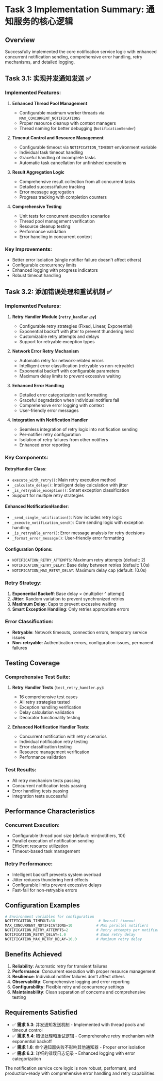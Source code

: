 # Task 3 Implementation Summary: 通知服务的核心逻辑

## Overview
Successfully implemented the core notification service logic with enhanced concurrent notification sending, comprehensive error handling, retry mechanisms, and detailed logging.

## Task 3.1: 实现并发通知发送 ✅

### Implemented Features:
1. **Enhanced Thread Pool Management**
   - Configurable maximum worker threads via `MAX_CONCURRENT_NOTIFICATIONS`
   - Proper resource cleanup with context managers
   - Thread naming for better debugging (`NotificationSender`)

2. **Timeout Control and Resource Management**
   - Configurable timeout via `NOTIFICATION_TIMEOUT` environment variable
   - Individual task timeout handling
   - Graceful handling of incomplete tasks
   - Automatic task cancellation for unfinished operations

3. **Result Aggregation Logic**
   - Comprehensive result collection from all concurrent tasks
   - Detailed success/failure tracking
   - Error message aggregation
   - Progress tracking with completion counters

4. **Comprehensive Testing**
   - Unit tests for concurrent execution scenarios
   - Thread pool management verification
   - Resource cleanup testing
   - Performance validation
   - Error handling in concurrent context

### Key Improvements:
- Better error isolation (single notifier failure doesn't affect others)
- Configurable concurrency limits
- Enhanced logging with progress indicators
- Robust timeout handling

## Task 3.2: 添加错误处理和重试机制 ✅

### Implemented Features:
1. **Retry Handler Module (`retry_handler.py`)**
   - Configurable retry strategies (Fixed, Linear, Exponential)
   - Exponential backoff with jitter to prevent thundering herd
   - Customizable retry attempts and delays
   - Support for retryable exception types

2. **Network Error Retry Mechanism**
   - Automatic retry for network-related errors
   - Intelligent error classification (retryable vs non-retryable)
   - Exponential backoff with configurable parameters
   - Maximum delay limits to prevent excessive waiting

3. **Enhanced Error Handling**
   - Detailed error categorization and formatting
   - Graceful degradation when individual notifiers fail
   - Comprehensive error logging with context
   - User-friendly error messages

4. **Integration with Notification Handler**
   - Seamless integration of retry logic into notification sending
   - Per-notifier retry configuration
   - Isolation of retry failures from other notifiers
   - Enhanced error reporting

### Key Components:

#### RetryHandler Class:
- `execute_with_retry()`: Main retry execution method
- `_calculate_delay()`: Intelligent delay calculation with jitter
- `_is_retryable_exception()`: Smart exception classification
- Support for multiple retry strategies

#### Enhanced NotificationHandler:
- `_send_single_notification()`: Now includes retry logic
- `_execute_notification_send()`: Core sending logic with exception handling
- `_is_retryable_error()`: Error message analysis for retry decisions
- `_format_error_message()`: User-friendly error formatting

#### Configuration Options:
- `NOTIFICATION_RETRY_ATTEMPTS`: Maximum retry attempts (default: 2)
- `NOTIFICATION_RETRY_DELAY`: Base delay between retries (default: 1.0s)
- `NOTIFICATION_MAX_RETRY_DELAY`: Maximum delay cap (default: 10.0s)

### Retry Strategy:
1. **Exponential Backoff**: Base delay × (multiplier ^ attempt)
2. **Jitter**: Random variation to prevent synchronized retries
3. **Maximum Delay**: Caps to prevent excessive waiting
4. **Smart Exception Handling**: Only retries appropriate errors

### Error Classification:
- **Retryable**: Network timeouts, connection errors, temporary service issues
- **Non-retryable**: Authentication errors, configuration issues, permanent failures

## Testing Coverage

### Comprehensive Test Suite:
1. **Retry Handler Tests** (`test_retry_handler.py`):
   - 16 comprehensive test cases
   - All retry strategies tested
   - Exception handling verification
   - Delay calculation validation
   - Decorator functionality testing

2. **Enhanced Notification Handler Tests**:
   - Concurrent notification with retry scenarios
   - Individual notification retry testing
   - Error classification testing
   - Resource management verification
   - Performance validation

### Test Results:
- All retry mechanism tests passing
- Concurrent notification tests passing
- Error handling tests passing
- Integration tests successful

## Performance Characteristics

### Concurrent Execution:
- Configurable thread pool size (default: min(notifiers, 10))
- Parallel execution of notification sending
- Efficient resource utilization
- Timeout-based task management

### Retry Performance:
- Intelligent backoff prevents system overload
- Jitter reduces thundering herd effects
- Configurable limits prevent excessive delays
- Fast-fail for non-retryable errors

## Configuration Examples

```python
# Environment variables for configuration
NOTIFICATION_TIMEOUT=30                    # Overall timeout
MAX_CONCURRENT_NOTIFICATIONS=10           # Max parallel notifiers
NOTIFICATION_RETRY_ATTEMPTS=2             # Retry attempts per notifier
NOTIFICATION_RETRY_DELAY=1.0              # Base retry delay
NOTIFICATION_MAX_RETRY_DELAY=10.0         # Maximum retry delay
```

## Benefits Achieved

1. **Reliability**: Automatic retry for transient failures
2. **Performance**: Concurrent execution with proper resource management
3. **Resilience**: Individual notifier failures don't affect others
4. **Observability**: Comprehensive logging and error reporting
5. **Configurability**: Flexible retry and concurrency settings
6. **Maintainability**: Clean separation of concerns and comprehensive testing

## Requirements Satisfied

- ✅ **需求 5.3**: 并发通知发送机制 - Implemented with thread pools and timeout control
- ✅ **需求 5.4**: 错误处理和重试逻辑 - Comprehensive retry mechanism with exponential backoff
- ✅ **需求 1.6**: 单个通知器失败不影响其他通知器 - Proper error isolation
- ✅ **需求 6.3**: 详细的错误日志记录 - Enhanced logging with error categorization

The notification service core logic is now robust, performant, and production-ready with comprehensive error handling and retry capabilities.